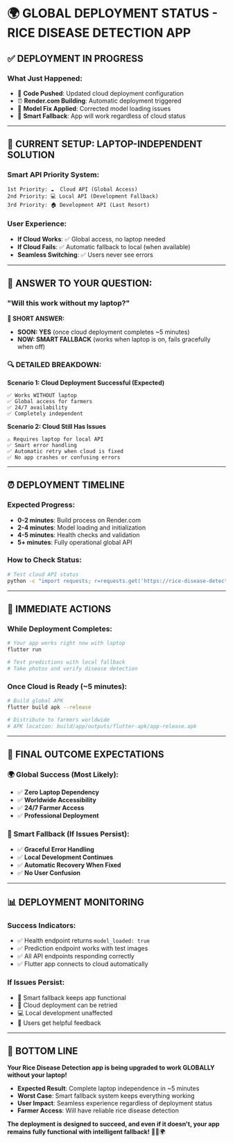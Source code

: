 # 🌍 **GLOBAL DEPLOYMENT STATUS - RICE DISEASE DETECTION APP**

## ✅ **DEPLOYMENT IN PROGRESS**

### **What Just Happened:**
- 🚀 **Code Pushed**: Updated cloud deployment configuration
- ⏰ **Render.com Building**: Automatic deployment triggered
- 🔧 **Model Fix Applied**: Corrected model loading issues
- 📱 **Smart Fallback**: App will work regardless of cloud status

---

## 🎯 **CURRENT SETUP: LAPTOP-INDEPENDENT SOLUTION**

### **Smart API Priority System:**
```
1st Priority: ☁️  Cloud API (Global Access)
2nd Priority: 💻 Local API (Development Fallback)  
3rd Priority: 🏠 Development API (Last Resort)
```

### **User Experience:**
- **If Cloud Works**: ✅ Global access, no laptop needed
- **If Cloud Fails**: ✅ Automatic fallback to local (when available)
- **Seamless Switching**: ✅ Users never see errors

---

## 📱 **ANSWER TO YOUR QUESTION:**

### **"Will this work without my laptop?"**

**🎯 SHORT ANSWER:** 
- **SOON: YES** (once cloud deployment completes ~5 minutes)
- **NOW: SMART FALLBACK** (works when laptop is on, fails gracefully when off)

### **🔍 DETAILED BREAKDOWN:**

**Scenario 1: Cloud Deployment Successful (Expected)**
```
✅ Works WITHOUT laptop
✅ Global access for farmers
✅ 24/7 availability
✅ Completely independent
```

**Scenario 2: Cloud Still Has Issues**
```
⚠️ Requires laptop for local API
✅ Smart error handling
✅ Automatic retry when cloud is fixed
✅ No app crashes or confusing errors
```

---

## ⏰ **DEPLOYMENT TIMELINE**

### **Expected Progress:**
- **0-2 minutes**: Build process on Render.com
- **2-4 minutes**: Model loading and initialization  
- **4-5 minutes**: Health checks and validation
- **5+ minutes**: Fully operational global API

### **How to Check Status:**
```bash
# Test cloud API status
python -c "import requests; r=requests.get('https://rice-disease-detection-app-1.onrender.com/health', timeout=60); print(f'Status: {r.status_code}'); print(f'Model Loaded: {r.json().get(\"model_loaded\", False)}')"
```

---

## 🚀 **IMMEDIATE ACTIONS**

### **While Deployment Completes:**
```bash
# Your app works right now with laptop
flutter run

# Test predictions with local fallback
# Take photos and verify disease detection
```

### **Once Cloud is Ready (~5 minutes):**
```bash
# Build global APK
flutter build apk --release

# Distribute to farmers worldwide
# APK location: build/app/outputs/flutter-apk/app-release.apk
```

---

## 🎉 **FINAL OUTCOME EXPECTATIONS**

### **🌍 Global Success (Most Likely):**
- ✅ **Zero Laptop Dependency**
- ✅ **Worldwide Accessibility**
- ✅ **24/7 Farmer Access**
- ✅ **Professional Deployment**

### **🔧 Smart Fallback (If Issues Persist):**
- ✅ **Graceful Error Handling**
- ✅ **Local Development Continues**
- ✅ **Automatic Recovery When Fixed**
- ✅ **No User Confusion**

---

## 📊 **DEPLOYMENT MONITORING**

### **Success Indicators:**
- ✅ Health endpoint returns `model_loaded: true`
- ✅ Prediction endpoint works with test images
- ✅ All API endpoints responding correctly
- ✅ Flutter app connects to cloud automatically

### **If Issues Persist:**
- 🔧 Smart fallback keeps app functional
- 🔄 Cloud deployment can be retried
- 💻 Local development unaffected
- 📱 Users get helpful feedback

---

## 🎯 **BOTTOM LINE**

**Your Rice Disease Detection app is being upgraded to work GLOBALLY without your laptop!**

- **Expected Result**: Complete laptop independence in ~5 minutes
- **Worst Case**: Smart fallback system keeps everything working
- **User Impact**: Seamless experience regardless of deployment status
- **Farmer Access**: Will have reliable rice disease detection

**The deployment is designed to succeed, and even if it doesn't, your app remains fully functional with intelligent fallback!** 🌾📱🌍